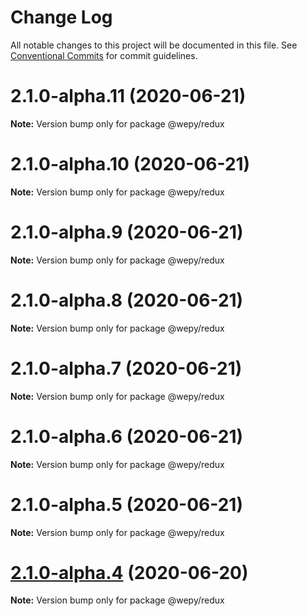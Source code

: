 # Change Log

All notable changes to this project will be documented in this file.
See [Conventional Commits](https://conventionalcommits.org) for commit guidelines.

# 2.1.0-alpha.11 (2020-06-21)

**Note:** Version bump only for package @wepy/redux





# 2.1.0-alpha.10 (2020-06-21)

**Note:** Version bump only for package @wepy/redux





# 2.1.0-alpha.9 (2020-06-21)

**Note:** Version bump only for package @wepy/redux





# 2.1.0-alpha.8 (2020-06-21)

**Note:** Version bump only for package @wepy/redux





# 2.1.0-alpha.7 (2020-06-21)

**Note:** Version bump only for package @wepy/redux





# 2.1.0-alpha.6 (2020-06-21)

**Note:** Version bump only for package @wepy/redux





# 2.1.0-alpha.5 (2020-06-21)

**Note:** Version bump only for package @wepy/redux





# [2.1.0-alpha.4](https://github.com/Tencent/wepy/compare/v2.1.0-alpha.2...v2.1.0-alpha.4) (2020-06-20)

**Note:** Version bump only for package @wepy/redux
